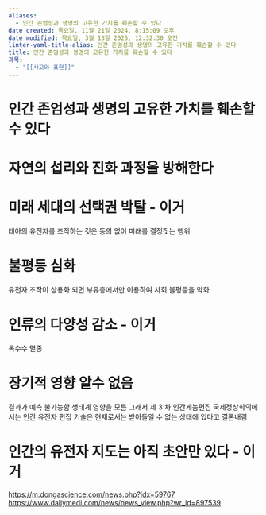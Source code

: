 ```yaml
---
aliases:
  - 인간 존엄성과 생명의 고유한 가치를 훼손할 수 있다
date created: 목요일, 11월 21일 2024, 8:15:09 오후
date modified: 목요일, 3월 13일 2025, 12:32:30 오전
linter-yaml-title-alias: 인간 존엄성과 생명의 고유한 가치를 훼손할 수 있다
title: 인간 존엄성과 생명의 고유한 가치를 훼손할 수 있다
과목:
  - "[[사고와 표현]]"
---
```


# 인간 존엄성과 생명의 고유한 가치를 훼손할 수 있다

# 자연의 섭리와 진화 과정을 방해한다

# 미래 세대의 선택권 박탈 - 이거

태아의 유전자를 조작하는 것은 동의 없이 미래를 결정짓는 행위

# 불평등 심화

유전자 조작이 상용화 되면 부유층에서만 이용하여 사회 불평등을 악화

# 인류의 다양성 감소 - 이거

옥수수 멸종

# 장기적 영향 알수 없음

결과가 예측 불가능함
생태계 영향을 모름
그래서 제 3 차 인간게놈편집 국제정상회의에서는 인간 유전자 편집 기술은 현재로서는 받아들일 수 없는 상태에 있다고 결론내림

# 인간의 유전자 지도는 아직 초안만 있다 - 이거

<https://m.dongascience.com/news.php?idx=59767>
<https://www.dailymedi.com/news/news_view.php?wr_id=897539>
